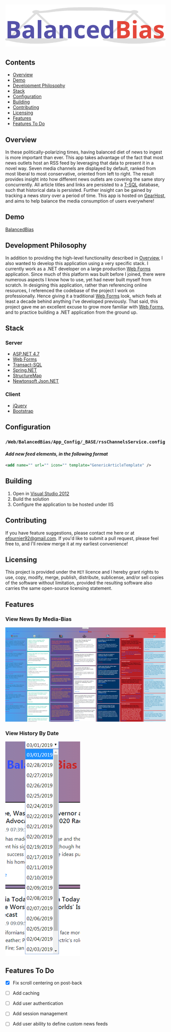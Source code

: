 # ![BalancedBias](https://raw.githubusercontent.com/efournier92/balancedbias/master/Web/Media/img/Logo/BalancedBias_Logo_Dark.png)

## Contents
- [Overview](#overview)
- [Demo](#demo)
- [Development Philosophy](#development-philosophy)
- [Stack](#stack)
- [Configuration](#configuration)
- [Building](#building)
- [Contributing](#contributing)
- [Licensing](#licensing)
- [Features](#features)
- [Features To Do](#features-to-do)

## Overview
In these politically-polarizing times, having balanced diet of news to ingest is more important than ever. This app takes advantage of the fact that most news outlets host an RSS feed by leveraging that data to present it in a novel way. Seven media channels are displayed by default, ranked from most liberal to most conservative, oriented from left to right. The result provides insight into how different news outlets are covering the same story concurrently. All article titles and links are persisted to a [T-SQL](https://en.wikipedia.org/wiki/Transact-SQ://en.wikipedia.org/wiki/Transact-SQL) database, such that historical data is persisted. Further insight can be gained by tracking a news story over a period of time. This app is hosted on [GearHost](https://www.gearhost.com/), and aims to help balance the media consumption of users everywhere!

## Demo
[BalancedBias](http://balancedbias.gearhostpreview.com/)

## Development Philosophy
In addition to providing the high-level functionality described in [Overview](#overview), I also wanted to develop this application using a very specific stack. I currently work as a .NET developer on a large production [Web Forms](https://docs.microsoft.com/en-us/aspnet/web-forms/what-is-web-forms) application. Since much of this platform was built before I joined, there were numerous aspects I know how to use, yet had never built myself from scratch. In designing this application, rather than referencing online resources, I referenced the codebase of the project I work on professionally. Hence giving it a traditional [Web Forms](https://docs.microsoft.com/en-us/aspnet/web-forms/what-is-web-forms) look, which feels at least a decade behind anything I've developed previously. That said, this project gave me an excellent excuse to grow more familiar with [Web Forms](https://docs.microsoft.com/en-us/aspnet/web-forms/what-is-web-forms), and to practice building a .NET application from the ground up.

## Stack

### Server
- [ASP.NET 4.7](https://docs.microsoft.com/en-us/dotnet/framework/)
- [Web Forms](https://docs.microsoft.com/en-us/aspnet/web-forms/what-is-web-forms)
- [Transact-SQL](https://en.wikipedia.org/wiki/Transact-SQL)
- [Spring.NET](http://springframework.net/)
- [StructureMap](http://structuremap.github.io/)
- [Newtonsoft Json.NET](https://www.newtonsoft.com/json)

### Client
- [jQuery](https://jquery.com/)
- [Bootstrap](https://getbootstrap.com/)

## Configuration

### `/Web/BalancedBias/App_Config/_BASE/rssChannelsService.config`

#### _Add new feed elements, in the following format_
```xml
<add name="" url="" icon="" template="GenericArticleTemplate" />
```

## Building
1. Open in [Visual Studio 2012](https://visualstudio.microsoft.com/vs/older-downloads/)
2. Build the solution
3. Configure the application to be hosted under IIS

## Contributing
If you have feature suggestions, please contact me here or at efournier92@gmail.com. If you'd like to submit a pull request, please feel free to, and I'll review merge it at my earliest convenience!

## Licensing
This project is provided under the `MIT` licence and I hereby grant rights to use, copy, modify, merge, publish, distribute, sublicense, and/or sell copies of the software without limitation, provided the resulting software also carries the same open-source licensing statement.

## Features

### View News By Media-Bias
![News Dashboard](https://raw.githubusercontent.com/efournier92/balancedbias/master/Web/Media/img/ScreenShots/BalancedBias_NewsDashboard.png)

### View History By Date
![Dates Screen](https://raw.githubusercontent.com/efournier92/balancedbias/master/Web/Media/img/ScreenShots/BalancedBias_DatesDropdown.png)

## Features To Do
- [X] Fix scroll centering on post-back
- [ ] Add caching
- [ ] Add user authentication
- [ ] Add session management
- [ ] Add user ability to define custom news feeds

